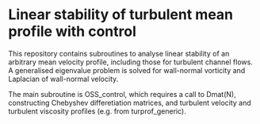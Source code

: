 # Linear stability of turbulent mean profile with control

This repository contains subroutines to analyse linear stability of an arbitrary mean velocity profile, including those for turbulent channel flows. A generalised eigenvalue problem is solved for wall-normal vorticity and Laplacian of wall-normal velocity.

The main subroutine is OSS_control, which requires a call to Dmat(N), constructing Chebyshev differetiation matrices, and turbulent velocity and turbulent viscosity profiles (e.g. from turprof_generic).
